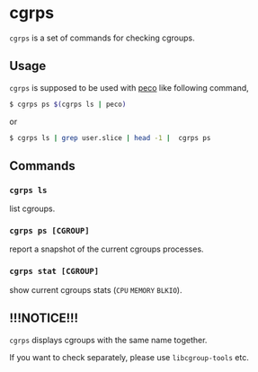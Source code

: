 # cgrps

`cgrps` is a set of commands for checking cgroups.

## Usage

`cgrps` is supposed to be used with [peco](https://github.com/peco/peco) like following command,

```sh
$ cgrps ps $(cgrps ls | peco)
```

or

```sh
$ cgrps ls | grep user.slice | head -1 |  cgrps ps
```

## Commands

### `cgrps ls`

list cgroups.

### `cgrps ps [CGROUP]`

report a snapshot of the current cgroups processes.

### `cgrps stat [CGROUP]`

show current cgroups stats (`CPU` `MEMORY` `BLKIO`).

## !!!NOTICE!!!

`cgrps` displays cgroups with the same name together.

If you want to check separately, please use `libcgroup-tools` etc.
